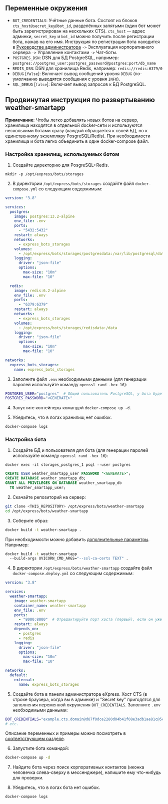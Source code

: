 ## Переменные окружения

* `BOT_CREDENTIALS`: Учётные данные бота. Состоят из блоков
  `cts_host@secret_key@bot_id`, разделённых запятыми (один бот может быть
  зарегистрирован на нескольких CTS). `cts_host` -- адрес админки, `secret_key` и
  `bot_id` можно получить после регистрации бота, нажав на его имя. Инструкция по
  регистрации бота находится в [Руководстве
  администратора](https://express.ms/admin_guide.pdf) `->` Эксплуатация корпоративного
  сервера `->` Управление контактами `->` Чат-боты.
* `POSTGRES_DSN`: DSN для БД PostgreSQL, например:
  `postgres://postgres_user:postgres_password@postgres:port/db_name`
* `REDIS_DSN`: DSN для хранилища Redis, например: `redis://redis:6379/0`
* `DEBUG` [`false`]: Включает вывод сообщений уровня `DEBUG` (по-умолчанию выводятся
    сообщения с уровня `INFO`).
* `SQL_DEBUG` [`false`]: Включает вывод запросов к БД PostgreSQL.


## Продвинутая инструкция по развертыванию weather-smartapp

**Примечание**: Чтобы легко добавлять новых ботов на сервер, хранилища находятся в
отдельной docker-сети и используются несколькими ботами сразу (каждый обращается к своей
БД, но к единственному экземпляру PosgreSQL/Redis). При необходимости хранилища и бота
легко объединить в один docker-compose файл.


### Настройка хранилищ, используемых ботом

1. Создайте директорию для PosgreSQL+Redis.

```shell
mkdir -p /opt/express/bots/storages
```

2. В директории `/opt/express/bots/storages` создайте файл `docker-compose.yml` со
   следующим содержимым:

```yaml
version: "3.8"

services:
  postgres:
    image: postgres:13.2-alpine
    env_file: .env
    ports:
      - "5432:5432"
    restart: always
    networks:
      - express_bots_storages
    volumes:
      - /opt/express/bots/storages/postgresdata:/var/lib/postgresql/data
    logging:
      driver: "json-file"
      options:
        max-size: "10m"
        max-file: "10"

  redis:
    image: redis:6.2-alpine
    env_file: .env
    ports:
      - "6379:6379"
    restart: always
    networks:
      - express_bots_storages
    volumes:
      - /opt/express/bots/storages/redisdata:/data
    logging:
      driver: "json-file"
      options:
        max-size: "10m"
        max-file: "10"

networks:
  express_bots_storages:
    name: express_bots_storages
```

3. Заполните файл `.env` необходимыми данными (для генерации паролей используйте команду
   `openssl rand -hex 16`):

```bash
POSTGRES_USER="postgres"  # Общий пользователь PostgreSQL, у бота будет свой собственный
POSTGRES_PASSWORD="<GENERATE>"
```

4. Запустите контейнеры командой `docker-compose up -d`.
   

5. Убедитесь, что в логах хранилищ нет ошибок.

```bash
docker-compose logs
```


### Настройка бота

1. Создайте БД и пользователя для бота (для генерации паролей используйте команду
   `openssl rand -hex 16`):

```shell
docker exec -it storages_postgres_1 psql --user postgres
```

```sql
CREATE USER weather_smartapp_user PASSWORD "<GENERATE>";
CREATE DATABASE weather_smartapp_db;
GRANT ALL PRIVILEGES ON DATABASE weather_smartapp_db 
  TO weather_smartapp_user;
```

2. Скачайте репозиторий на сервер:

```bash
git clone <THIS_REPOSITORY> /opt/express/bots/weather-smartapp
cd /opt/express/bots/weather-smartapp
```

3. Соберите образ:

```bash
docker build -t weather-smartapp .
```

При необходимости можно добавить
[дополнительные параметры](https://www.uvicorn.org/#command-line-options). Например:

```bash
docker build -t weather-smartapp 
  --build-args UVICORN_CMD_ARGS="--ssl-ca-certs TEXT" .
```

4. В директории `/opt/express/bots/weather-smartapp` создайте файл
   `docker-compose.deploy.yml` со следующим содержимым:

```yaml
version: "3.8"

services:
  weather-smartapp:
    image: weather-smartapp
    container_name: weather-smartapp
    env_file: .env
    ports:
      - "8000:8000"  # Отредактируйте порт хоста (первый), если он уже занят
    restart: always
    depends_on:
      - postgres
      - redis
    logging:
      driver: "json-file"
      options:
        max-size: "10m"
        max-file: "10"

networks:
  default:
    external:
      name: express_bots_storages
```
   
5. Создайте бота в панели администратора eXpress. Хост CTS (в строке браузера, когда вы в админке) и
   "Secret key" пригодятся для заполнения переменной окружения `BOT_CREDENTIALS`. 
   Заполните `.env` необходимыми данными:

```bash
BOT_CREDENTIALS="example.cts.domain@d87f0dce2280d04b41f08e3adb1ae81c@5ce31515-32ae-435a-b6f4-748d2ced921d"
# etc.
```

Описание переменных и примеры можно посмотреть в [соответствующем
разделе](#переменные-окружения).

6. Запустите бота командой:

```bash
docker-compose up -d
```

7. Найдите бота через поиск корпоративных контактов (иконка человечка слева-сверху в
   мессенджере), напишите ему что-нибудь для проверки.


8. Убедитесь, что в логах бота нет ошибок.

```bash
docker-compose logs
```
